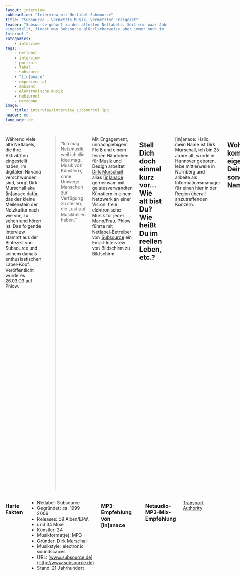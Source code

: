 ```yaml
---
layout: interview
subheadline: "Interview mit Netlabel Subsource"
title: "Subsource – Vernetzte Musik, Vernetzter Freigeist"
teaser: "Subsource gehört zu den ältesten Netlabels. Seit ein paar Jahren
eingestellt, findet man Subsource glücklicherweise aber immer noch im
Internet."
categories:
    - interview
tags:
    - netlabel
    - interview
    - portrait
    - label
    - subsource
    - "[in]anace"
    - experimental
    - ambient
    - elektronische musik
    - nubiproof
    - octagone
image:
    title: interview/interview_subsource3.jpg
header: no
language: de
---
```

<div class="row">
<div class="large-7 columns" markdown="1">

Während viele alte Netlabels, die ihre Aktivitäten eingestellt haben, im
digitalen Nirvana verschwunden sind, sorgt Dirk Murschall aka [in]anace
dafür, das der kleine Meilenstein der Netzkultur nach wie vor, zu
sehen und hören ist. Das folgende Interview stammt aus der Blütezeit von
Subsource und seinem damals enthusiastischen Label-Kopf. Veröffentlicht
wurde es 26.03.03 auf Phlow.

> “Ich mag Netzmusik, weil ich die Idee mag, Musik von Künstlern, ohne
> Umwege Menschen zur Verfügung zu stellen, die Lust auf Musikhören
> haben.”

Mit Engagement, unnachgiebigem Fleiß und einem feinen Händchen für Musik
und Design arbeitet [Dirk Murschall](http://dirkmurschall.de) alias
[[in]anace](http://www.inanace.de/) gemeinsam mit geistesverwandten
Künstlern in einem Netzwerk an einer Vision: freie elektronische Musik
für jeder Mann/Frau. Phlow führte mit Netlabel-Betreiber von
[Subsource](http://subsource.de) ein Email-Interview von Bildschirm zu
Bildschirm.



## Stell Dich doch einmal kurz vor… Wie alt bist Du? Wie heißt Du im reellen Leben, etc.?

<img src="{{ site.urlimg }}interview/interview_subsource4.jpg" alt="">

[in]anace: Hallo, mein Name ist Dirk Murschall, ich bin 25 Jahre alt,
wurde in Hannover geboren, lebe mittlerweile in Nürnberg und arbeite als
Informationsmanager für einen hier in der Region überall anzutreffenden
Konzern.



## Woher kommt eigentlich Dein etwas sonderbarer Name?

Genau kann ich mich an die Entstehung des Namens nicht mehr erinnern.
Ich weiss nur so viel: Ich benötigte ein Pseudonym für das Internet und
um mir was einfallen zu lassen schaute ich in meinem Zimmer umher. Mein
Blick blieb an einem Tresor Berlin Poster hängen, ich betrachtete es und
mir viel der Name ein. Die Klammern kamen als optischer Gag dazu. Ich
hab damals nicht gedacht, dass es der Name mal ins reelle Leben schaffen
würde, aber ich mochte ihn spätestens nach dem Zeitpunkt wo jemand zu
mir sagte, dass er den Namen mag, weil die Zunge so schön beim
aussprechen schwingt.



## Woher kommt Dein Sendungsbedürfnis und Engagement für Deine vielen Projekte?

<img src="{{ site.urlimg }}interview/interview_subsource2.jpg" alt="">

Diese Frage kann ich so genau nicht beantworten. Es macht natürlich
Spaß, auch wenn ich nicht mehr die Zeit habe mich um alle Webprojekte
(auf der musikalischen Seite sind das
[subsource.de](http://subsource.de), [octagone.net](http://octagone.net)
und [nubiproof.net](http://nubiproof.net)) zu kümmern. Der Drang ‘was zu
machen kam viel von der (Netz-)Freundschaft zu [Martin
Wisniowski](http://www.node3000.com/)
([2063music.de](http://2063music.de), [phlow.net](http://phlow.net),
octgn, nubi) und die tief in die Nacht gehenden Chats über Hörkunst,
Musik- und Netzkultur mit ihm. Wir haben uns ein ideelles Gerüst
geschaffen, welches sich in unseren Netzprojekten manifestiert hat. Wir
haben uns im Internet getroffen, über das Internet kennen gelernt, über
das Internet philosophiert, mit vielen anderen Teilen des Internets
kommuniziert und dann selber Internet gemacht.



## Du bist ja nicht nur in Deine eigenen Projekte involviert, sondern auch aktiv für andere Label, sei es musikalisch oder als Webdesigner. Warum machst Du das und warum beschränkst Du Dich nicht nur auf Dein eigenes Label?

Warum sollte ich mich nur in meinem eigenen Garten bewegen? Wenn ich die
Möglichlkeit habe an anderen tollen Ideen mitzuwirken dann nutze ich
solch eine Chance.

<img src="{{ site.urlimg }}interview/interview_subsource7.jpg" alt="">


## Seit wann gibt es Subsource und wie entstand das Netlabel?

Subsource hat keinen Geburtstag. Noch bevor es Subsource gab, hatte ich
einige mp3s von mir auf meiner privaten Webseite, nur um sie im Internet
zu haben. Ich hatte ein paar Freunde, die selber etwas Musik machten und
wir dümpelten so vor uns hin. Martin zeigte mir
[Monotonik](http://www.mono211.com/content/news.html) und damit das
erste Weblabel das ich kannte. Ich war begeistert von der Musik, der
Idee und einfach, weil es sowas gibt. Das muss so 1999 gewesen sein.

Etwas später war dann die Idee zum eigenen Weblabel da. Ich sammelte
einige mp3s von Leuten, um mich herum zusammen und stellte sie in
Internet. Die erste Zeit kam die Musik nur aus meinem Bekanntenkreis.
Als ich Hobbymusiker in Chats traf fragte ich sie, ob sie nicht Lust
hätten ihre Musik auf Subsource auszustellen. Es klappte und die bunte
Mischung elektronischer Musik wurde immer größer. Subsource wurde
bekannter und fast immer pünklich zum Anfang eines Jahres änderte sich
das Gesicht und die Ideologie der Seite. Sie hat sich somit von einer
fixen Idee zu einem Projekt gewandelt, dass ich mit mittlerweile mit
großem Bewusstsein betreibe.



## Findest Du die Artists, sind das Freunde oder bekommst Du CDs und MP3s von Begeisterten zugeschickt?

<img src="{{ site.urlimg }}interview/interview_subsource6.jpg" alt="">

Am Anfang waren es wie schon gesagt Freunde und Bekannte, die Musik
“spendierten”. Dann bin ich selber auf die Pirsch nach Musikern
gegangen, die Lust hatten was ins Netz zu stellen. Viele Kontakte kamen
dann durch [Soulseek](http://de.wikipedia.org/wiki/Soulseek) zustande.
Mittlerweile bekomme ich Mails von Interessierten die mir auch per Post
Demo-Material zuschicken.



## Wenn man Deine rege Netzaktivitäten beobachtet, fragt man sich, woher nimmt dieser Mensch die Zeit. Bist Du hyperaktiv oder nimmst Du Dir einfach die Zeit? Studierst oder arbeitest Du noch nebenher? Wie bringst Du das alles unter einen Hut?

Ich habe mich schon einige Male gefragt, wieso man meine Netzaktivitäten
als rege bezeichnet. So viel ist das gar nicht bzw. kommt mir nicht so
viel vor. Ich arbeite und mein Hobby ist das Internet, mit all seinen
Ideen und der Kultur die dadurch entstanden ist. Es gab allerdings vor
über einem Jahr eine Zeit (über ein halbes Jahr) in der ich zwar bezahlt
wurde, aber aufgrund von Auftragsmangel kaum eingesetzt werden konnte.
Ich musste viel zu Hause bleiben, allerdings immer mit offenen Ohren,
weil jeden Moment das Handy mit einem Auftrag klingeln konnte. Es
klingelte nicht und ich verbrachte die Zeit vor’m Computer. Ich ging
dann von Hannover nach Nürnberg und nun klingelt hier mein Telefon
öfter, aber trotzdem nehme ich mir die Zeit, die das Internet von mir
braucht.



## In regelmäßigen Abständen veröffentlichst Du ja auch eigene MP3-Mixe auf Subsource. Mixt Du im “reellen Leben” auch oder beschränkst Du Dich ausschliesslich auf das Netz?

<img src="{{ site.urlimg }}interview/interview_subsource1.jpg" alt="">


Ich trage meine mp3-Mischmaschine in unregelmässigen Abständen auch in
Clubs und Partyzelte und seit ich hier in Nürnberg bin auch in den
lokalen Radiosender. Zudem beginne ich gerade in einer
Keller-Lounge-Kicker-Bar in meiner Nachbarschaft regelmässig mit dem
Laptop Musik zu mixen. Im Radio und auf Soubsource spiele ich
ausschliesslich Netzmusik. Auf Parties und in der Bar weiche ich auf
Hardware-Musik aus, schon alleine aus dem Grund weil ich sonst nicht
genug Musik zum spielen hätte.



## Ist das programmatisch von Dir gemeint, wenn Du “nur” Musik mischst, die auch anderen verfügbar via Internet ist?

Ja, definitiv. Das die Musik im Netz für jeden verfügbar ist heisst noch
lange nicht, dass sie jeder hat und kennt. Ich mag Netzmusik, weil ich
die Idee mag Musik von Leuten die Lust auf Musik machen haben, ohne
Umwege Leuten zur Verfügung zu stellen, die Lust auf Musik hören haben.
Ich hab’ mal Feedback vom badloop ([kahvi.org](http://www.kahvi.org/))
bekommen, weil ich seinen Song “Lumme” in einem meiner Subsource-Mixe
gespielt habe. Er meinte, dass er viele Mails von Leuten bekommen hat,
die den Song durch meinen Mix kennen gelernt haben und ihn saugeil
finden. . .. Deswegen mache ich das.



## Obendrein produzierst Du ja auch selbst noch Musik. Bei Deinen vielfältigen Aktivitäten, hast Du da nicht Angst Du verlierst Dich? Oder ist das auch noch eine Art Selbstfindung, weil Du nicht wirklich weißt in welche Richtung Du weiterhin operieren willst?

<img src="{{ site.urlimg }}interview/interview_subsource5.jpg" alt="">

Musik machen hab ich aufgegeben, weil ich mich verloren hab und weil ich
mit meiner Musik nicht mehr zufrieden war. Ich hab gemerkt, dass ich mit
meinen Fotos Subsource besser unterstützen kann als mit meiner Musik.
Die Frage nach der Art Selbstfindung ist von Dir gut beobachtet. In der
Tat bin ich mir nicht sicher wo das alles hinführen wird. Auch ändern
sich die Webprojekte immer je nach Erfahrungs- und Wissensstand. Ich
habe mir keine festen Regeln und kein Konzept gemacht. Solange es mir
gefällt wie es ist, lasse ich es so, ansonsten wird etwas geändert.



## Was hast Du für die Zukunft geplant und wo siehst Du Deine Zukunft? Arbeitest Du auf einen bestimmten Punkt hin, hast Du einen Traum?

Mein erster Traum rund um Subsource ist schon in Erfüllung gegangen: Ein
Review über ein Release in der [de:Bug](http://de-bug.de/). Das war
schön, aber im Grunde nicht wichtig. Ziele habe ich mir keine gesteckt,
aber ich möchte das Subsource wirkt, das es Zugang zu Musik vermittelt
und das es ein Anlaufpunkt für Musik- und Netzkultur ist.

Es ist aber immer ein Spiegel meines subjektiven Eindrucks dieser
Kultur. Subsource ist damit formbar und auch nur ein kleiner Punkt in
dieser facettenreichen Netzwelt. Aber vielleicht erinnert sich ja mal
jemand an die Seite in ein paar Jahren…



## Hey Dirk, vielen lieben Dank für das Interview ;)


### Weiterführende Links

-   Netlabel: [www.subsource.de](http://subsource.de)
-   Netlabel: [octagone.net](http://octagone.net)
-   Netlabel: [nubiproof.net](http://nubiproof.net)
-   Labelhead: [www.inanace.de](http://www.inanace.de/)
-   Persönliche Website:
    [www.dirkmurschall.de](http://www.dirkmurschall.de)
-   Blog: [www.sugarraybanister.de](http://www.sugarraybanister.de)


</div><!-- /.large-7 -->
<div class="large-5 columns panel radius" markdown="1">

### Harte Fakten

- Netlabel: Subsource
- Gegründet: ca. 1999 - 2006
- Releases: 59 Alben/EPs\
- und 34 Mixe
- Künstler: 24
- Musikformat(e): MP3
- Gründer: Dirk Murschall
- Musikstyle: electronic soundscapes
- URL: [www.subsource.de](http://www.subsource.de)
- Stand: 21 Jahrhundert


### MP3-Empfehlung von [in]anace

<img src="{{ site.urlimg }}interview/cover_sub048-280x280.jpg" alt="">


### Netaudio-MP3-Mix-Empfehlung

[Transport
Authority](http://www.archive.org/download/submix001/submix001_inanace-transport_authority.mp3)



</div><!-- /.large-5 -->
</div><!-- /.row -->
